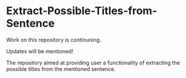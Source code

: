 # Extract-Possible-Titles-from-Sentence

Work on this repository is continuning.. 

Updates will be mentioned! 

The repository aimed at providing user a functionality of extracting the possible titles from the mentioned sentence. 
